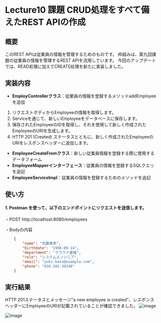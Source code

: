 # Lecture10 課題 CRUD処理をすべて備えたREST APIの作成
## 概要
このREST APIは従業員の情報を管理するためのものです。
枠組みは、第九回課題の従業員の情報を管理するREST APIを流用しています。
今回のアップデートでは、READ処理に加えてCREATE処理を新たに実装しました。

## 実装内容
- **EmployControllerクラス**：従業員の情報を登録するメソッドaddEmployeeを追加<br>
1. リクエストボディからEmployeeの情報を取得します。
2. Serviceを通じて、新しいEmployeeをデータベースに保存します。
3. 保存されたEmployeeのIDを取得し、それを使用して新しく作成されたEmployeeのURIを生成します。
4. HTTP 201 (Created) ステータスとともに、新しく作成されたEmployeeのURIをレスポンスヘッダーに追加します。

- **EmployeeCreateFromクラス**：新しい従業員情報を登録する際に使用するデータフォーム
- **EmployeeMapperインターフェース**：従業員の情報を登録するSQLクエリを追記
- **EmployeeServiceImpl**：従業員の情報を登録するためのメソッドを追記

## 使い方
#### 1. Postman を使って、以下のエンドポイントにリクエストを送信します。
・POST http://localhost:8080/employees<br>

・Bodyの内容
````JSON
    {
        "name": "加藤勇希",
        "birthdate": "1998-09-14",
        "department": "クラウド基盤",
        "role": "システムエンジニア",
        "email": "yuki.kato@example.com",
        "phone": "010-202-30340"
    }
````
## 実行結果
HTTP 201ステータスとメッセージ"a new employee is created"、レスポンスヘッダーにEmployeeのURIが記載されていることが確認できました。
![image](https://github.com/yuuki-katou/raisetech_lecture10/assets/142807995/184dd2b2-ab18-4f87-a495-c9e0301bb3a4)

![image](https://github.com/yuuki-katou/raisetech_lecture10/assets/142807995/c06eda5d-10c9-4403-8882-a1323d0ac975)







